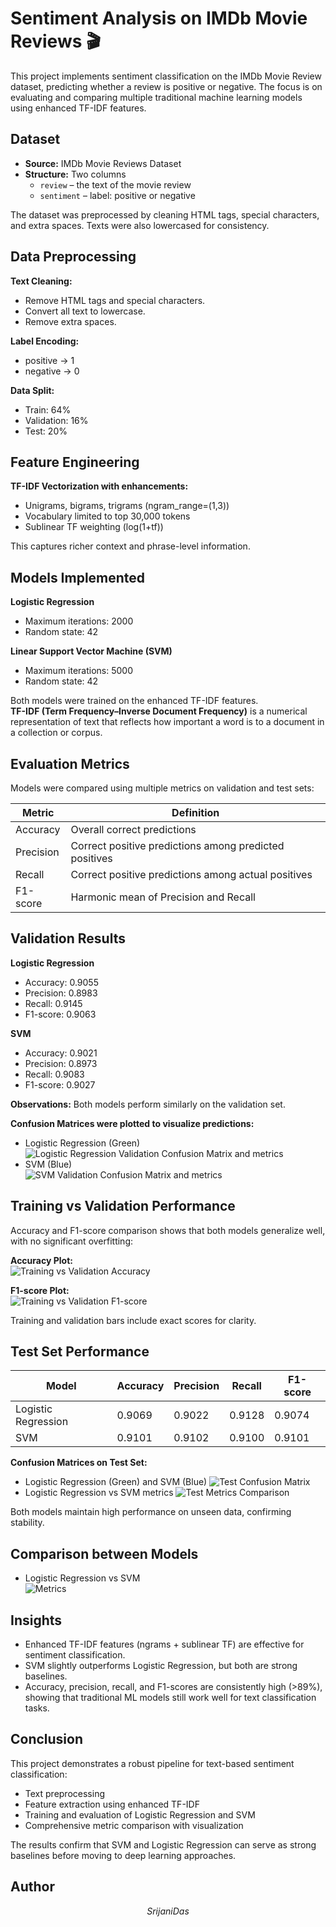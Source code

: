 # Sentiment Analysis on IMDb Movie Reviews 🎬

This project implements sentiment classification on the IMDb Movie Review dataset, predicting whether a review is positive or negative. The focus is on evaluating and comparing multiple traditional machine learning models using enhanced TF-IDF features.

## Dataset 

- **Source:** IMDb Movie Reviews Dataset  
- **Structure:** Two columns
  - `review` – the text of the movie review
  - `sentiment` – label: positive or negative  

The dataset was preprocessed by cleaning HTML tags, special characters, and extra spaces. Texts were also lowercased for consistency.

## Data Preprocessing 

**Text Cleaning:**
- Remove HTML tags and special characters.
- Convert all text to lowercase.
- Remove extra spaces.

**Label Encoding:**
- positive → 1
- negative → 0

**Data Split:**
- Train: 64%
- Validation: 16%
- Test: 20%

## Feature Engineering 

**TF-IDF Vectorization with enhancements:**
- Unigrams, bigrams, trigrams (ngram_range=(1,3))
- Vocabulary limited to top 30,000 tokens
- Sublinear TF weighting (log(1+tf))

This captures richer context and phrase-level information.

## Models Implemented 

**Logistic Regression**
- Maximum iterations: 2000
- Random state: 42

**Linear Support Vector Machine (SVM)**
- Maximum iterations: 5000
- Random state: 42

Both models were trained on the enhanced TF-IDF features.  
**TF-IDF (Term Frequency–Inverse Document Frequency)** is a numerical representation of text that reflects how important a word is to a document in a collection or corpus.

## Evaluation Metrics 

Models were compared using multiple metrics on validation and test sets:

| Metric    | Definition                                         |
|-----------|---------------------------------------------------|
| Accuracy  | Overall correct predictions                        |
| Precision | Correct positive predictions among predicted positives |
| Recall    | Correct positive predictions among actual positives |
| F1-score  | Harmonic mean of Precision and Recall             |

## Validation Results

**Logistic Regression**
- Accuracy: 0.9055
- Precision: 0.8983
- Recall: 0.9145
- F1-score: 0.9063

**SVM**
- Accuracy: 0.9021
- Precision: 0.8973
- Recall: 0.9083
- F1-score: 0.9027

**Observations:** Both models perform similarly on the validation set.

**Confusion Matrices were plotted to visualize predictions:**
- Logistic Regression (Green)  
  ![Logistic Regression Validation Confusion Matrix and metrics](images/lr_cm_metrics.png)  
- SVM (Blue)  
  ![SVM Validation Confusion Matrix and metrics](images/svr_cm_metrics.png)  

## Training vs Validation Performance

Accuracy and F1-score comparison shows that both models generalize well, with no significant overfitting:

**Accuracy Plot:**  
![Training vs Validation Accuracy](images/train_vs_val_accuracy_plot.png)  

**F1-score Plot:**  
![Training vs Validation F1-score](images/train_vs_val_f1score_plot.png)  

Training and validation bars include exact scores for clarity.

## Test Set Performance

| Model               | Accuracy | Precision | Recall | F1-score |
|--------------------|----------|-----------|--------|----------|
| Logistic Regression | 0.9069   | 0.9022    | 0.9128 | 0.9074  |
| SVM                | 0.9101   | 0.9102    | 0.9100 | 0.9101  |

**Confusion Matrices on Test Set:**
- Logistic Regression (Green) and SVM (Blue) 
  ![Test Confusion Matrix](images/test_cm.png)  
- Logistic Regression vs SVM metrics
  ![Test Metrics Comparison](images/lr_svm_test_result_metrics.png)

Both models maintain high performance on unseen data, confirming stability.

## Comparison between Models

- Logistic Regression  vs SVM  
  ![Metrics](images/lr_vs_svm.png)

## Insights

- Enhanced TF-IDF features (ngrams + sublinear TF) are effective for sentiment classification.
- SVM slightly outperforms Logistic Regression, but both are strong baselines.
- Accuracy, precision, recall, and F1-scores are consistently high (>89%), showing that traditional ML models still work well for text classification tasks.

## Conclusion

This project demonstrates a robust pipeline for text-based sentiment classification:

- Text preprocessing
- Feature extraction using enhanced TF-IDF
- Training and evaluation of Logistic Regression and SVM
- Comprehensive metric comparison with visualization

The results confirm that SVM and Logistic Regression can serve as strong baselines before moving to deep learning approaches.


## Author
$$Srijani Das$$
